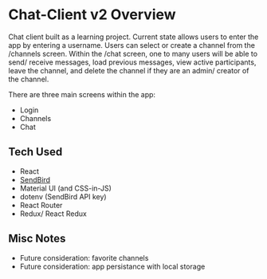 # Chat-Client v2 Overview
Chat client built as a learning project. Current state allows users to enter the app by entering a username. Users can select or create a channel from the /channels screen. Within the /chat screen, one to many users will be able to send/ receive messages, load previous messages, view active participants, leave the channel, and delete the channel if they are an admin/ creator of the channel.

There are three main screens within the app: 
- Login
- Channels
- Chat 

## Tech Used
- React
- [SendBird](https://docs.sendbird.com/javascript)
- Material UI (and CSS-in-JS)
- dotenv (SendBird API key)
- React Router
- Redux/ React Redux

## Misc Notes 
- Future consideration: favorite channels
- Future consideration: app persistance with local storage
